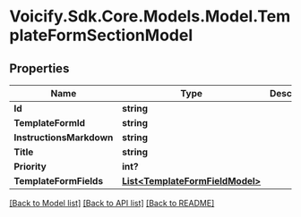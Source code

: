 # Voicify.Sdk.Core.Models.Model.TemplateFormSectionModel
## Properties

Name | Type | Description | Notes
------------ | ------------- | ------------- | -------------
**Id** | **string** |  | [optional] 
**TemplateFormId** | **string** |  | [optional] 
**InstructionsMarkdown** | **string** |  | [optional] 
**Title** | **string** |  | 
**Priority** | **int?** |  | [optional] 
**TemplateFormFields** | [**List&lt;TemplateFormFieldModel&gt;**](TemplateFormFieldModel.md) |  | [optional] 

[[Back to Model list]](../README.md#documentation-for-models) [[Back to API list]](../README.md#documentation-for-api-endpoints) [[Back to README]](../README.md)

